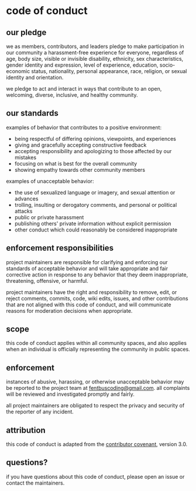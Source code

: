 # code of conduct

## our pledge

we as members, contributors, and leaders pledge to make participation in our community a harassment-free experience for everyone, regardless of age, body size, visible or invisible disability, ethnicity, sex characteristics, gender identity and expression, level of experience, education, socio-economic status, nationality, personal appearance, race, religion, or sexual identity and orientation.

we pledge to act and interact in ways that contribute to an open, welcoming, diverse, inclusive, and healthy community.

## our standards

examples of behavior that contributes to a positive environment:

- being respectful of differing opinions, viewpoints, and experiences
- giving and gracefully accepting constructive feedback
- accepting responsibility and apologizing to those affected by our mistakes
- focusing on what is best for the overall community
- showing empathy towards other community members

examples of unacceptable behavior:

- the use of sexualized language or imagery, and sexual attention or advances
- trolling, insulting or derogatory comments, and personal or political attacks
- public or private harassment
- publishing others' private information without explicit permission
- other conduct which could reasonably be considered inappropriate

## enforcement responsibilities

project maintainers are responsible for clarifying and enforcing our standards of acceptable behavior and will take appropriate and fair corrective action in response to any behavior that they deem inappropriate, threatening, offensive, or harmful.

project maintainers have the right and responsibility to remove, edit, or reject comments, commits, code, wiki edits, issues, and other contributions that are not aligned with this code of conduct, and will communicate reasons for moderation decisions when appropriate.

## scope

this code of conduct applies within all community spaces, and also applies when an individual is officially representing the community in public spaces.

## enforcement

instances of abusive, harassing, or otherwise unacceptable behavior may be reported to the project team at [fentbuscoding@gmail.com](mailto:fentbuscoding@gmail.com). all complaints will be reviewed and investigated promptly and fairly.

all project maintainers are obligated to respect the privacy and security of the reporter of any incident.

## attribution

this code of conduct is adapted from the [contributor covenant](https://www.contributor-covenant.org), version 3.0.

## questions?

if you have questions about this code of conduct, please open an issue or contact the maintainers.
